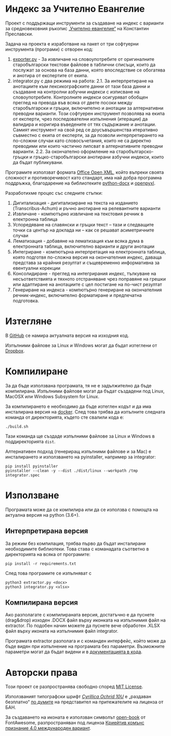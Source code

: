 # Индекс за Учително Евангелие
Проект с поддържащи инструменти за създаване на индекс с варианти за средновековния ръкопис <a href="https://bg.wikipedia.org/wiki/%D0%A3%D1%87%D0%B8%D1%82%D0%B5%D0%BB%D0%BD%D0%BE_%D0%B5%D0%B2%D0%B0%D0%BD%D0%B3%D0%B5%D0%BB%D0%B8%D0%B5">„Учително евангелие“</a> на Константин Преславски.

Задача на проекта е изработване на пакет от три софтуерни инструмента (програми) с отворен код:
1. [exporter.py](exporter/README.md) - За извличане на словоупотребите от оригиналните старобългарски текстови файлове в таблични списъци, които да послужат за основа на база данни, която впоследствие се обогатява и анотира от експертите от екипа.
2. integrator.py с два режима на работа:
2.1. За интерпретиране на анотациите към лексикографските данни от тази база данни и създаване на контролни азбучни индекси с изписване на словоупотребите. Контролните индекси осигуряват обобщен преглед на превода във всяка от двете посоки между старобългарски и гръцки, включително и анотации за алтернативни преводни варианти. Този софтуерен инструмент позволява на екипа от експерти, чрез последователни изпълнения (итерации) да валидира и коригира въведените от тях съдържание и анотации. Самият инструмент на свой ред се доусъвършенства итеративно съвместно с екипа от експерти, за да позволи интерпретирането на по-сложни случаи като словосъчетания, които не са директно преводими или които частично липсват в алтернативните преводни варианти.
2.2. За окончателно оформление на старобългарско-гръцки и гръцко-старобългарски анотирани азбучни индекси, които да бъдат публикувани.

Програмите използват формата <a href="https://en.wikipedia.org/wiki/Office_Open_XML">Office Open XML</a>, който въпреки своята сложност и противоречивост като стандарт, има най добра програмна поддръжка, благодарение на библиотеките <a href="https://github.com/python-openxml/python-docx">python-docx</a> и <a href="https://pypi.org/project/openpyxl">openpyxl</a>.

Разработихме процес със следните стъпки:

1. Дигитализация - дигитализиране на текста на изданието (Transcribus-Achum) и ръчно анотиране на релевантните варианти
2. Извличане - компютърно извличане на текстовия речник в електронна таблица
3. Успоредяване на славянски и гръцки текст – тази и следващите точки са център на доклада ни – как се решават асиметричните случаи
4. Лематизация - добавяне на лематизация към всяка дума в електронната таблица, включително варианти и други анотации
5. Интегриране - компютърна интерпретация на електронната таблица, която подготвя по-сложна версия на окончателния индекс, даваща представа за крайния резултат и същевременно информативна за евентуални корекции 
6. Консолидиране - преглед на интегрирания индекс, тълкуване на несъответствията и тяхното отстраняване чрез поправяне на грешки или адаптиране на анотациите с цел постигане на по-чист резултат
7. Генериране на индекса - компютърно генериране на окончателния речник-индекс, включително форматиране и предпечатна подготовка.

# Изтегляне

В <a href="https://github.com/mapto/UchitelnoEvangelie">GitHub</a> се намира актуалната версия на изходния код.

Изпълними файлове за Linux и Windows могат да бъдат изтеглени от <a href="https://www.dropbox.com/scl/fo/i8e2nl7dbgbprul4fwhr3/h?dl=0&rlkey=gybrbjvxcedeml98g6flv076y">Dropbox</a>.

# Компилиране

За да бъде използвана програмата, тя не е задължително да бъде компилирана. Изпълними файлове могат да бъдат създадени под Linux, MacOSX или Windows Subsystem for Linux.

За компилирането е необходимо да бъде изтеглен кодът и да има инсталирана версия на <a href="https://www.docker.com/">docker</a>. След това трябва да изпълните следната команда от директорията, където сте свалили кода е:

    ./build.sh

Тази команда ще създаде изпълними файлове за Linux и Windows в поддиректорията `dist`.

Алтернативен подход (генериращ изпълними файлове и за Mac) е инсталирането и използването на pyinstaller, например за integrator:

    pip install pyinstaller
    pyinstaller --clean -y --dist ./dist/linux --workpath /tmp integrator.spec

# Използване

Програмата може да се компилира или да се използва с помощта на актуална версия на python (3.6+).

## Интерпретирана версия

За режим без компилация, трябва първо да бъдат инсталирани необходимите библиотеки. Това става с команадата съответно в директорията на всяка от програмите:

    pip install -r requirements.txt

След това програмите се изпълняват с

    python3 extractor.py <docx>
    python3 integrator.py <xlsx>

## Компилирана версия

Ако разполагате с компилираната версия, достатъчно е да пуснете (drag&drop) изходен .DOCX файл върху иконката на изпълнимия файл на extractor. По подобен начин можете да пуснете вече обработен .XLSX файл върху иконата на изпълнимия файл integrator.

Програмата extractor разполага и с команден интерфейс, който може да бъде видян при изпълнение на програмата без параметри. Възможните параметри могат да бъдат видени и в <a href="https://github.com/mapto/UchitelnoEvangelie/blob/master/extractor.py">документацията в кода</a>.

# Авторски права

Този проект се разпространява свободно според <a href="https://mit-license.org/">MIT License</a>.

Използваният типографски шрифт <a href="https://www.starobulglit.eu/OC10U.ttf">*Cyrillica Ochrid 10U*</a> е „раздаван безплатно“ <a href="https://osvedomitel.bg/2020/02/prof-totomanova/">по думите</a> на представител на притежателите на лиценза от БАН.

За създаването на иконата е използван символът <a href="https://fontawesome.com/icons/book-open?style=solid">open-book</a> от FontAwesome, разпространяван под лиценза <a href="https://creativecommons.org/licenses/by/4.0/">Криейтив комънс признание 4.0 международен вариант</a>.

